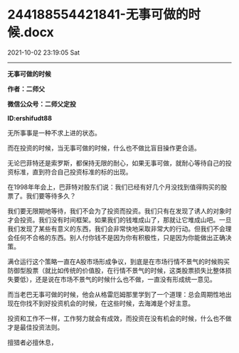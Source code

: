 # 244188554421841-无事可做的时候.docx

2021-10-02 23:19:05 Sat

----

__无事可做的时候__

__作者：二师父__

__微信公众号：二师父定投__

__ID:ershifudt88__

无所事事是一种不求上进的状态。

而在投资的时候，当无事可做的时候，什么也不做比盲目操作更合适。

无论巴菲特还是索罗斯，都保持无限的耐心，如果无事可做，就耐心等待自己的投资标准，直到符合自己投资标准的标的出现。

在1998年年会上，巴菲特对股东们说：我们已经有好几个月没找到值得购买的股票了。我们要等待多久？

我们要无限期地等待，我们不会为了投资而投资。我们只有在发现了诱人的对象时才会投资。我们没有时间框架。如果我们的钱堆成山了，那就让它堆成山吧。一旦我们发现了某些有意义的东西，我们会非常快地采取非常大的行动。但我们不会理会任何不合格的东西。别人付你钱不是因为你有积极性，只是因为你能做出正确决策。

满仓运行这个策略一直在A股市场形成争议，到底是在市场行情不景气的时候购买防御型股票（就比如传统的价值股，在行情不景气的时候，这类股票损失比整体损失要低），还是说在市场不景气的时候什么也不做，一直没有形成统一意见。

而当老巴无事可做的时候，他会从格雷厄姆那里学到了一个道理：总会周期性地出现在你找不到好投资机会的时候，在这些时候，去海滩是个好主意。

投资和工作不一样，工作努力就会有成效，而投资在没有机会的时候，什么也不做才是最佳投资法则。

擅猎者必擅休息，

